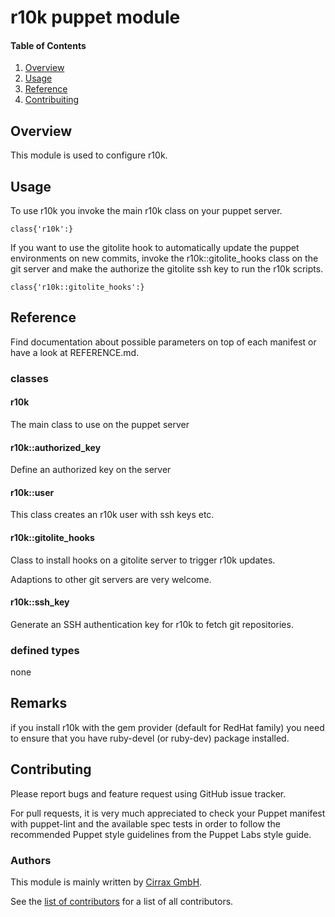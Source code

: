 # r10k puppet module


#### Table of Contents

1. [Overview](#overview)
1. [Usage](#usage)
1. [Reference](#reference)
1. [Contribuiting](#contributing)


## Overview

This module is used to configure r10k.

## Usage

To use r10k you invoke the main r10k class on your
puppet server.

~~~
class{'r10k':}
~~~

If you want to use the gitolite hook to automatically
update the puppet environments on new commits, invoke
the r10k::gitolite_hooks class on the git server and make
the authorize the gitolite ssh key to run the r10k scripts.

~~~
class{'r10k::gitolite_hooks':}
~~~

## Reference
Find documentation about possible parameters on top of each manifest or have a look at REFERENCE.md.

### classes

#### r10k
The main class to use on the puppet server

#### r10k::authorized_key
Define an authorized key on the server

#### r10k::user
This class creates an r10k user with ssh keys etc.

#### r10k::gitolite_hooks
Class to install hooks on a gitolite server
to trigger r10k updates.

Adaptions to other git servers are very welcome.

#### r10k::ssh_key
Generate an SSH authentication key for r10k to
fetch git repositories.

### defined types

none

## Remarks
if you install r10k with the gem provider (default for RedHat family)
you need to ensure that you have ruby-devel (or ruby-dev) package installed.

## Contributing

Please report bugs and feature request using GitHub issue tracker.

For pull requests, it is very much appreciated to check your Puppet manifest with puppet-lint
and the available spec tests  in order to follow the recommended Puppet style guidelines
from the Puppet Labs style guide.

### Authors

This module is mainly written by [Cirrax GmbH](https://cirrax.com).

See the [list of contributors](https://github.com/cirrax/puppet-r10k/graphs/contributors)
for a list of all contributors.
